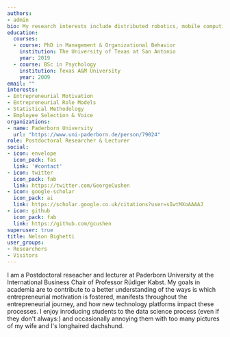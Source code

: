 ```yaml
---
authors:
- admin
bio: My research interests include distributed robotics, mobile computing and programmable matter.
education:
  courses:
  - course: PhD in Management & Organizational Behavior
    institution: The University of Texas at San Antonio
    year: 2019
  - course: BSc in Psychology
    institution: Texas A&M University
    year: 2009
email: ""
interests:
- Entrepreneurial Motivation
- Entrepreneurial Role Models
- Statistical Methodology
- Employee Selection & Voice
organizations:
- name: Paderborn University
  url: "https://www.uni-paderborn.de/person/79024"
role: Postdoctoral Researcher & Lecturer
social:
- icon: envelope
  icon_pack: fas
  link: '#contact'
- icon: twitter
  icon_pack: fab
  link: https://twitter.com/GeorgeCushen
- icon: google-scholar
  icon_pack: ai
  link: https://scholar.google.co.uk/citations?user=sIwtMXoAAAAJ
- icon: github
  icon_pack: fab
  link: https://github.com/gcushen
superuser: true
title: Nelson Bighetti
user_groups:
- Researchers
- Visitors
---
```


I am a Postdoctoral reseacher and lecturer at Paderborn University at the International Business Chair of Professor Rüdiger Kabst. My goals in academia are to contribute to a better understanding of the ways is which entrepreneurial motivation is fostered, manifests throughout the entrepreneurial journey, and how new technology platforms impact these processes. I enjoy inroducing students to the data science process (even if they don't always:) and occasionally annoying them with too many pictures of my wife and I's longhaired dachshund. 

